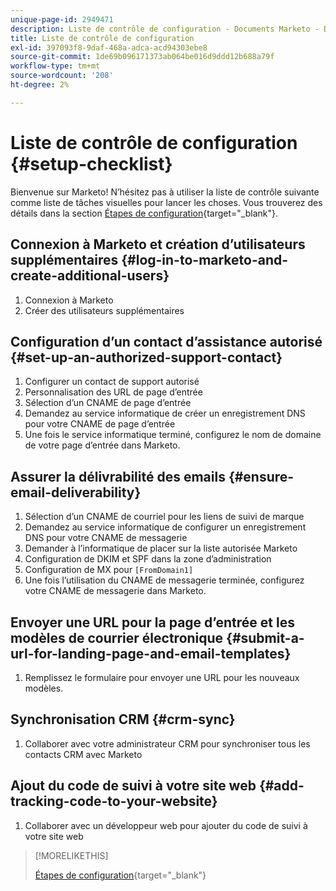 ```yaml
---
unique-page-id: 2949471
description: Liste de contrôle de configuration - Documents Marketo - Documentation du produit
title: Liste de contrôle de configuration
exl-id: 397093f8-9daf-468a-adca-acd94303ebe8
source-git-commit: 1de69b096171373ab064be016d9ddd12b688a79f
workflow-type: tm+mt
source-wordcount: '208'
ht-degree: 2%

---
```


# Liste de contrôle de configuration {#setup-checklist}

Bienvenue sur Marketo! N’hésitez pas à utiliser la liste de contrôle suivante comme liste de tâches visuelles pour lancer les choses. Vous trouverez des détails dans la section [Étapes de configuration](/help/marketo/getting-started/setup/setup-steps.md){target=&quot;_blank&quot;}.

## Connexion à Marketo et création d’utilisateurs supplémentaires {#log-in-to-marketo-and-create-additional-users}

1. Connexion à Marketo
1. Créer des utilisateurs supplémentaires

## Configuration d’un contact d’assistance autorisé {#set-up-an-authorized-support-contact}

1. Configurer un contact de support autorisé
1. Personnalisation des URL de page d’entrée
1. Sélection d’un CNAME de page d’entrée
1. Demandez au service informatique de créer un enregistrement DNS pour votre CNAME de page d’entrée
1. Une fois le service informatique terminé, configurez le nom de domaine de votre page d’entrée dans Marketo.

## Assurer la délivrabilité des emails {#ensure-email-deliverability}

1. Sélection d’un CNAME de courriel pour les liens de suivi de marque
1. Demandez au service informatique de configurer un enregistrement DNS pour votre CNAME de messagerie
1. Demander à l’informatique de placer sur la liste autorisée Marketo
1. Configuration de DKIM et SPF dans la zone d’administration
1. Configuration de MX pour `[FromDomain1]`
1. Une fois l’utilisation du CNAME de messagerie terminée, configurez votre CNAME de messagerie dans Marketo.

## Envoyer une URL pour la page d’entrée et les modèles de courrier électronique {#submit-a-url-for-landing-page-and-email-templates}

1. Remplissez le formulaire pour envoyer une URL pour les nouveaux modèles.

## Synchronisation CRM {#crm-sync}

1. Collaborer avec votre administrateur CRM pour synchroniser tous les contacts CRM avec Marketo

## Ajout du code de suivi à votre site web {#add-tracking-code-to-your-website}

1. Collaborer avec un développeur web pour ajouter du code de suivi à votre site web

>[!MORELIKETHIS]
>
>[Étapes de configuration](/help/marketo/getting-started/setup/setup-steps.md){target=&quot;_blank&quot;}
